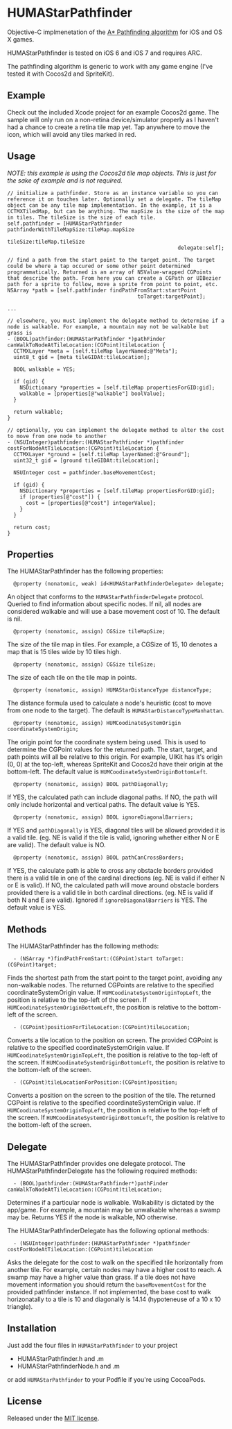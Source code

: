 # HUMAStarPathfinder

Objective-C implmenetation of the [A* Pathfinding algorithm](http://en.wikipedia.org/wiki/A*_search_algorithm) for iOS and OS X games.

HUMAStarPathfinder is tested on iOS 6 and iOS 7 and requires ARC. 

The pathfinding algorithm is generic to work with any game engine (I've tested it with Cocos2d and SpriteKit).

## Example
Check out the included Xcode project for an example Cocos2d game. The sample will only run on a non-retina device/simulator properly as I haven't had a chance to create a retina tile map yet. Tap anywhere to move the icon, which will avoid any tiles marked in red.

## Usage
_NOTE: this example is using the Cocos2d tile map objects. This is just for the sake of example and is not required._

```objc
// initialize a pathfinder. Store as an instance variable so you can reference it on touches later. Optionally set a delegate. The tileMap object can be any tile map implementation. In the example, it is a CCTMXTiledMap, but can be anything. The mapSize is the size of the map in tiles. The tileSize is the size of each tile.
self.pathfinder = [HUMAStarPathfinder pathfinderWithTileMapSize:tileMap.mapSize
				  						               tileSize:tileMap.tileSize
					    		                       delegate:self];

// find a path from the start point to the target point. The target could be where a tap occured or some other point determined programmatically. Returned is an array of NSValue-wrapped CGPoints that describe the path. From here you can create a CGPath or UIBezier path for a sprite to follow, move a sprite from point to point, etc.
NSArray *path = [self.pathfinder findPathFromStart:startPoint
										  toTarget:targetPoint];

...

// elsewhere, you must implement the delegate method to determine if a node is walkable. For example, a mountain may not be walkable but grass is
- (BOOL)pathfinder:(HUMAStarPathfinder *)pathFinder canWalkToNodeAtTileLocation:(CGPoint)tileLocation {
  CCTMXLayer *meta = [self.tileMap layerNamed:@"Meta"];
  uint8_t gid = [meta tileGIDAt:tileLocation];

  BOOL walkable = YES;
  
  if (gid) {
    NSDictionary *properties = [self.tileMap propertiesForGID:gid];
    walkable = [properties[@"walkable"] boolValue];
  }
  
  return walkable;
}

// optionally, you can implement the delegate method to alter the cost to move from one node to another
- (NSUInteger)pathfinder:(HUMAStarPathfinder *)pathfinder costForNodeAtTileLocation:(CGPoint)tileLocation {
  CCTMXLayer *ground = [self.tileMap layerNamed:@"Ground"];
  uint32_t gid = [ground tileGIDAt:tileLocation];
  
  NSUInteger cost = pathfinder.baseMovementCost;
  
  if (gid) {
    NSDictionary *properties = [self.tileMap propertiesForGID:gid];
    if (properties[@"cost"]) {
      cost = [properties[@"cost"] integerValue];
    }
  }
  
  return cost;
}
```

## Properties

The HUMAStarPathfinder has the following properties:

      @property (nonatomic, weak) id<HUMAStarPathfinderDelegate> delegate;

An object that conforms to the `HUMAStarPathfinderDelegate` protocol. Queried to find information about specific nodes. If nil, all nodes are considered walkable and will use a base movement cost of 10. The default is nil.

      @property (nonatomic, assign) CGSize tileMapSize;

The size of the tile map in tiles. For example, a CGSize of 15, 10 denotes a map that is 15 tiles wide by 10 tiles high.

      @property (nonatomic, assign) CGSize tileSize;

The size of each tile on the tile map in points.

      @property (nonatomic, assign) HUMAStarDistanceType distanceType;

The distance formula used to calculate a node's heuristic (cost to move from one node to the target). The default is `HUMAStarDistanceTypeManhattan`.

      @property (nonatomic, assign) HUMCoodinateSystemOrigin coordinateSystemOrigin;

The origin point for the coordinate system being used. This is used to determine the CGPoint values for the returned path. The start, target, and path points will all be relative to this origin. For example, UIKit has it's origin (0, 0) at the top-left, whereas SpriteKit and Cocos2d have their origin at the bottom-left. The default value is `HUMCoodinateSystemOriginBottomLeft`.

      @property (nonatomic, assign) BOOL pathDiagonally;

If YES, the calculated path can include diagonal paths. If NO, the path will only include horizontal and vertical paths. The default value is YES.

      @property (nonatomic, assign) BOOL ignoreDiagonalBarriers;  

If YES and `pathDiagonally` is YES, diagonal tiles will be allowed provided it is a valid tile. (eg. NE is valid if the tile is valid, ignoring whether either N or E are valid). The default value is NO.

      @property (nonatomic, assign) BOOL pathCanCrossBorders;

If YES, the calculate path is able to cross any obstacle borders provided there is a valid tile in one of the cardinal directions (eg. NE is valid if either N or E is valid). If NO, the calculated path will move around obstacle borders provided there is a valid tile in both cardinal directions. (eg. NE is valid if both N and E are valid). Ignored if `ignoreDiagonalBarriers` is YES. The default value is YES.

## Methods

The HUMAStarPathfinder has the following methods:

      - (NSArray *)findPathFromStart:(CGPoint)start toTarget:(CGPoint)target;

Finds the shortest path from the start point to the target point, avoiding any non-walkable nodes. The returned CGPoints are relative to the specified coordinateSystemOrigin value. If `HUMCoodinateSystemOriginTopLeft`, the position is relative to the top-left of the screen. If `HUMCoodinateSystemOriginBottomLeft`, the position is relative to the bottom-left of the screen.

      - (CGPoint)positionForTileLocation:(CGPoint)tileLocation;

Converts a tile location to the position on screen. The provided CGPoint is relative to the specified coordinateSystemOrigin value. If `HUMCoodinateSystemOriginTopLeft`, the position is relative to the top-left of the screen. If `HUMCoodinateSystemOriginBottomLeft`, the position is relative to the bottom-left of the screen.

      - (CGPoint)tileLocationForPosition:(CGPoint)position;

Converts a position on the screen to the position of the tile. The returned CGPoint is relative to the specified coordinateSystemOrigin value. If `HUMCoodinateSystemOriginTopLeft`, the position is relative to the top-left of the screen. If `HUMCoodinateSystemOriginBottomLeft`, the position is relative to the bottom-left of the screen.

## Delegate

The HUMAStarPathfinder provides one delegate protocol. The HUMAStarPathfinderDelegate has the following required methods:

      - (BOOL)pathfinder:(HUMAStarPathfinder*)pathFinder canWalkToNodeAtTileLocation:(CGPoint)tileLocation;

Determines if a particular node is walkable. Walkability is dictated by the app/game. For example, a mountain may be unwalkable whereas a swamp may be. Returns YES if the node is walkable, NO otherwise.

The HUMAStarPathfinderDelegate has the following optional methods:

      - (NSUInteger)pathfinder:(HUMAStarPathfinder *)pathfinder costForNodeAtTileLocation:(CGPoint)tileLocation

Asks the delegate for the cost to walk on the specified tile horizontally from another tile. For example, certain nodes may have a higher cost to reach. A swamp may have a higher value than grass. If a tile does not have movement information you should return the `baseMovementCost` for the provided pathfinder instance. If not implemented, the base cost to walk horizonatally to a tile is 10 and diagonally is 14.14 (hypoteneuse of a 10 x 10 triangle).


## Installation
Just add the four files in `HUMAStarPathfinder` to your project

- HUMAStarPathfinder.h and .m
- HUMAStarPathfinderNode.h and .m

or add `HUMAStarPathfinder` to your Podfile if you're using CocoaPods.

## License
Released under the [MIT license](LICENSE).
